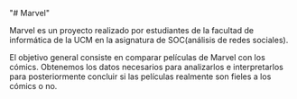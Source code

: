 "# Marvel" 

Marvel es un proyecto realizado por estudiantes de la facultad de informática de la UCM en la asignatura de SOC(análisis de redes sociales).

El objetivo general consiste en comparar películas de Marvel con los cómics. Obtenemos los datos necesarios para analizarlos e interpretarlos para posteriormente concluir si las películas realmente son fieles a los cómics o no.

